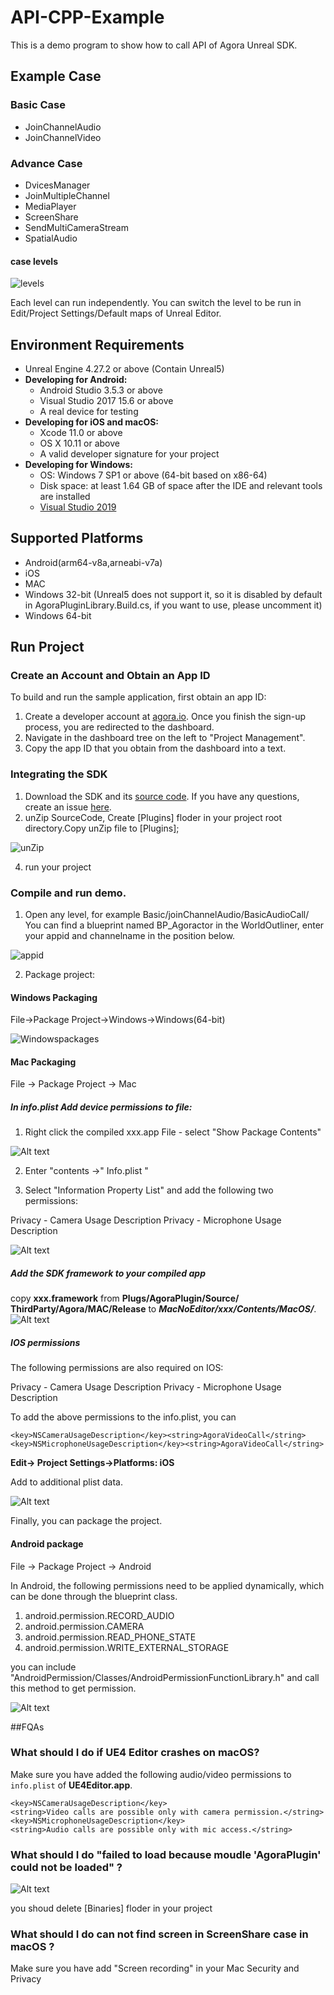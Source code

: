 # API-CPP-Example
This is a demo program to show how to call API of Agora Unreal SDK.
## Example Case

### Basic Case
- JoinChannelAudio
- JoinChannelVideo
### Advance Case
- DvicesManager
- JoinMultipleChannel
- MediaPlayer
- ScreenShare
- SendMultiCameraStream
- SpatialAudio

#### case levels

![levels](../ReadmePicture/levels.jpg)

Each level can run independently.
You can switch the level to be run in Edit/Project Settings/Default maps of Unreal Editor.


## Environment Requirements
- Unreal Engine 4.27.2 or above (Contain Unreal5)
- **Developing for Android:**
  - Android Studio 3.5.3 or above
  - Visual Studio 2017 15.6 or above
  - A real device for testing
- **Developing for iOS and macOS:**
  - Xcode 11.0 or above
  - OS X 10.11 or above
  - A valid developer signature for your project
- **Developing for Windows:**
    - OS: Windows 7 SP1 or above (64-bit based on x86-64)
    - Disk space: at least 1.64 GB of space after the IDE and relevant tools are installed
    - [Visual Studio 2019](https://visualstudio.microsoft.com/zh-hans/downloads/)


## Supported Platforms

- Android(arm64-v8a,arneabi-v7a)
- iOS
- MAC
- Windows 32-bit (Unreal5 does not support it, so it is disabled by default in AgoraPluginLibrary.Build.cs, if you want to use, please uncomment it)
- Windows 64-bit




## Run Project 

### Create an Account and Obtain an App ID 

To build and run the sample application, first obtain an app ID:

1) Create a developer account at [agora.io](https://console.agora.io/projects?isTrusted=true). Once you finish the sign-up process, you are redirected to the dashboard.
2) Navigate in the dashboard tree on the left to "Project Management".
3) Copy the app ID that you obtain from the dashboard into a text.

### Integrating the SDK

1. Download the SDK and its [source code](https://www.baidu.com). If you have any questions, create an issue [here](https://github.com/AgoraIO-Extensions/Agora-Unreal-SDK-CPP-NG/issues).
2. unZip SourceCode, Create [Plugins] floder in your project root directory.Copy unZip file to [Plugins];
 
![unZip](../ReadmePicture/copy_path.jpg)

4. run your project

### Compile and run demo. 

1) Open any level, for example Basic/joinChannelAudio/BasicAudioCall/ You can find a blueprint named BP_Agoractor in the WorldOutliner, enter your appid and channelname in the position below.
  
![appid](../ReadmePicture/appid.jpg)

2) Package project:

#### Windows Packaging

File->Package Project->Windows->Windows(64-bit)

![Windowspackages](../ReadmePicture/windowspackage.jpg)

#### Mac Packaging

File -> Package Project -> Mac

##### In info.plist Add device permissions to file:

1. Right click the compiled xxx.app File - select "Show Package Contents"

![Alt text](../ReadmePicture/Mac_package_add_permission.png?raw=true "PackageProject")

2. Enter "contents ->" Info.plist "

3. Select "Information Property List" and add the following two permissions:

Privacy - Camera Usage Description
Privacy - Microphone Usage Description

![Alt text](../ReadmePicture/Mac_package_add_permission2.png?raw=true "PackageProject")


##### Add the SDK framework to your compiled app

copy **xxx.framework** from **Plugs/AgoraPlugin/Source/ ThirdParty/Agora/MAC/Release** to ***MacNoEditor/xxx/Contents/MacOS/***.
![Alt text](../ReadmePicture/Mac_package_add_framework.png?raw=true "PackageProject")

##### IOS permissions
The following permissions are also required on IOS:

Privacy - Camera Usage Description
Privacy - Microphone Usage Description


To add the above permissions to the info.plist, you can

`<key>NSCameraUsageDescription</key><string>AgoraVideoCall</string> <key>NSMicrophoneUsageDescription</key><string>AgoraVideoCall</string>`

**Edit-> Project Settings->Platforms: iOS**

Add to additional plist data.

![Alt text](../ReadmePicture/iOS_add_permission.png?raw=true "PackageProject")

Finally, you can package the project.

#### Android package

File -> Package Project -> Android

In Android, the following permissions need to be applied dynamically, which can be done through the blueprint class.

1. android.permission.RECORD_AUDIO
2. android.permission.CAMERA
3. android.permission.READ_PHONE_STATE
4. android.permission.WRITE_EXTERNAL_STORAGE

you can include "AndroidPermission/Classes/AndroidPermissionFunctionLibrary.h" and call this method to get permission.

![Alt text](../ReadmePicture/Androidperimission.jpg?raw=true "PackageProject")

##FQAs

### What should I do if UE4 Editor crashes on macOS?
Make sure you have added the following audio/video permissions to `info.plist` of **UE4Editor.app**.
```
<key>NSCameraUsageDescription</key>
<string>Video calls are possible only with camera permission.</string>
<key>NSMicrophoneUsageDescription</key>
<string>Audio calls are possible only with mic access.</string>
```
### What should I do "failed to load because moudle 'AgoraPlugin' could not be loaded" ?

![Alt text](../ReadmePicture/import_error.jpg?raw=true "PackageProject")

you shoud delete [Binaries] floder in your project

### What should I do can not find screen in ScreenShare case in macOS ?
 
Make sure you have add "Screen recording" in your Mac Security and Privacy
